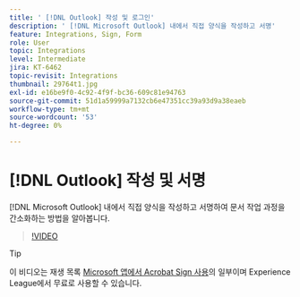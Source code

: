 ```yaml
---
title: ' [!DNL Outlook] 작성 및 로그인'
description: ' [!DNL Microsoft Outlook] 내에서 직접 양식을 작성하고 서명'
feature: Integrations, Sign, Form
role: User
topic: Integrations
level: Intermediate
jira: KT-6462
topic-revisit: Integrations
thumbnail: 29764t1.jpg
exl-id: e16be9f0-4c92-4f9f-bc36-609c81e94763
source-git-commit: 51d1a59999a7132cb6e47351cc39a93d9a38eaeb
workflow-type: tm+mt
source-wordcount: '53'
ht-degree: 0%

---
```


# [!DNL Outlook] 작성 및 서명

[!DNL Microsoft Outlook] 내에서 직접 양식을 작성하고 서명하여 문서 작업 과정을 간소화하는 방법을 알아봅니다.

>[!VIDEO](https://video.tv.adobe.com/v/344947?quality=12&learn=on&hidetitle=true)

>[!TIP]
>
>이 비디오는 재생 목록 [Microsoft 앱에서 Acrobat Sign 사용](https://experienceleague.adobe.com/en/playlists/acrobat-sign-integrate-microsoft-apps)의 일부이며 Experience League에서 무료로 사용할 수 있습니다.
